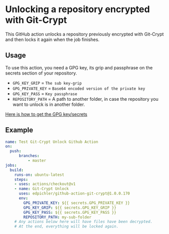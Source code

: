 # Unlocking a repository encrypted with Git-Crypt 

This GitHub action unlocks a repository previously encrypted with Git-Crypt and then locks it again when the job finishes.

## Usage

To use this action, you need a GPG key, its grip and passphrase on the secrets section of your repository.

- `GPG_KEY_GRIP` = `The sub key-grip`
- `GPG_PRIVATE_KEY` = `Base64 encoded version of the private key`
- `GPG_KEY_PASS` = `Key passphrase`
- `REPOSITORY_PATH` = A path to another folder, in case the repository you want to unlock is in another folder.

[Here is how to get the GPG key/secrets](SETUP_KEYS.md)

## Example

```yml
name: Test Git-Crypt Unlock Github Action 
on: 
  push:
      branches:    
          - master
jobs:
  build:
    runs-on: ubuntu-latest
    steps:
    - uses: actions/checkout@v1
    - name: Git-Crypt Unlock
      uses: edpichler/github-action-git-crypt@1.0.0.170
      env: 
        GPG_PRIVATE_KEY: ${{ secrets.GPG_PRIVATE_KEY }}
        GPG_KEY_GRIP: ${{ secrets.GPG_KEY_GRIP }}
        GPG_KEY_PASS: ${{ secrets.GPG_KEY_PASS }}
        REPOSITORY_PATH: my-sub-folder
    # Any actions below here will have files have been decrypted.
    # At the end, everything will be locked again.
```
